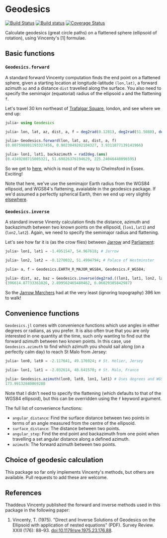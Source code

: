 # Geodesics

[![Build Status](https://travis-ci.org/anowacki/Geodesics.jl.svg?branch=master)](https://travis-ci.org/anowacki/Geodesics.jl)
[![Build status](https://ci.appveyor.com/api/projects/status/dkoftilnbhhrrpcp?svg=true)](https://ci.appveyor.com/project/AndyNowacki/geodesics-jl)
[![Coverage Status](https://coveralls.io/repos/github/anowacki/Geodesics.jl/badge.svg?branch=master)](https://coveralls.io/github/anowacki/Geodesics.jl?branch=master)

Calculate geodesics (great circle paths) on a flattened sphere (ellipsoid of
rotation), using Vincenty's [1] formulae.

## Basic functions

### `Geodesics.forward`

A standard forward Vincenty computation finds the end point on a flattened sphere,
given a starting location at longitude-latitude `(lon,lat)`, a forward azimuth `az`
and a distance `dist` travelled along the surface.  You also need to specify the
semimajor (equatorial) radius of the ellipsoid `a` and the flattening `f`.

Let's travel 30 km northeast of
[Trafalgar Square](https://www.google.co.uk/maps/place/Trafalgar+Square/@51.50809,-0.1302376,17z/),
london, and see where we end up:

```julia
julia> using Geodesics

julia> lon, lat, az, dist, a, f = deg2rad(0.1281), deg2rad(51.5080), deg2rad(45), 30_000, Geodesics.EARTH_R_MAJOR_WGS84, Geodesics.F_WGS84

julia> Geodesics.forward(lon, lat, az, dist, a, f)
(0.007590801193327456, 0.9023049202104327, 3.9311877139141966)

julia> lon1, lat1, backazimuth = rad2deg.(ans)
(0.4349208715005321, 51.69826376194629, 225.24046448096595)
```

So we get to [here](https://www.google.com/maps/place/51.69826376194629,0.4349208715005321),
which is most of the way to Chelmsford in Essex.  Exciting!

Note that here, we've use the semimajor Earth radius from the WGS84 ellipsoid,
and WGS84's flattening, avaialable in the geodesics package.  If we'd assumed a
perfectly spherical Earth, then we end up very slightly
[elsewhere](https://www.google.com/maps/place/51.698479560055226,0.4360730564880621).

### `Geodesics.inverse`

A standard inverse Vinenty calculation finds the distance, azimuth and backazimuth
between two known points on the ellipsoid, (`lon1,lat1`) and (`lon2,lat2`).  Again,
we need to specify the semimajor radius and flattening.

Let's see how far it is (as the crow flies) between
[Jarrow](https://en.wikipedia.org/wiki/Jarrow) and
[Parliament](https://en.wikipedia.org/wiki/Palace_of_Westminster):

```julia
julia> lon1, lat1 = -1.4951547, 54.967618; # Jarrow

julia> lon2, lat2 = -0.1270032, 51.4994794; # Palace of Westminster

julia> a, f = Geodesics.EARTH_R_MAJOR_WGS84, Geodesics.F_WGS84;

julia> dist, az, baz = Geodesics.inverse(deg2rad.((lon1, lat1, lon2, lat2))..., a, f)
(396614.87733361026, 2.899562465488462, 6.06029305842987)
```

So the [Jarrow Marchers](https://en.wikipedia.org/wiki/Jarrow_March) had at the very least
(ignoring topography) 396 km to walk!


## Convenience functions

`Geodesics.jl` comes with convenience functions which use angles in either degrees
or radians, as you prefer.  It is also often true that you are only interested in
one quantity at the time, such only wanting to find out the forward azimuth between
two known points.  In this case, use `Geodesics.azimuth` to find which azimuth you should
sail along (on a perfectly calm day) to reach St Malo from Jersey:

```julia
julia> lon0, lat0 = -2.117641, 49.176924; # St. Helier, Jersey

julia> lon1, lat1 = -2.032614, 48.641570; # St. Malo, France

julia> Geodesics.azimuth(lon0, lat0, lon1, lat1) # Uses degrees and WGS84 ellipsoid by default
173.99132840869288
```

Note that I didn't need to specify the flattening (which defaults to that of
the WGS84 ellipsoid), but this can be overridden using the `f` keyword argument.

The full list of convenience functions:

- `angular_distance`: Find the surface distance between two points in terms of
  an angle measured from the centre of the ellipsoid.
- `surface_distance`: The distance between two points.
- `angular_step`: Find the end point and backazimuth from one point when travelling
  a set angular distance along a defined azimuth.
- `azimuth`: The forward azimuth between two points.


## Choice of geodesic calculation

This package so far only implements Vincenty's methods, but others are available.
Pull requests to add these are welcome.

## References

Thaddeus Vincenty published the forward and inverse methods used in this package in
the following paper:

1. Vincenty, T. (1975). "Direct and Inverse Solutions of Geodesics on the Ellipsoid with
   application of nested equations" (PDF). Survey Review. XXIII (176): 88–93. [doi:10.1179/sre.1975.23.176.88](https://doi.org/10.1179/sre.1975.23.176.88).
